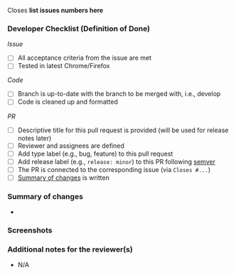 Closes **list issues numbers here**

### Developer Checklist (Definition of Done)

*Issue*

- [ ] All acceptance criteria from the issue are met
- [ ] Tested in latest Chrome/Firefox

*Code*

- [ ] Branch is up-to-date with the branch to be merged with, i.e., develop
- [ ] Code is cleaned up and formatted

*PR*

- [ ] Descriptive title for this pull request is provided (will be used for release notes later)
- [ ] Reviewer and assignees are defined
- [ ] Add type label (e.g., bug, feature) to this pull request
- [ ] Add release label (e.g., `release: minor`) to this PR following [semver](https://semver.org/)
- [ ] The PR is connected to the corresponding issue (via `Closes #...`)
- [ ] [Summary of changes](#summary-of-changes) is written

### Summary of changes
- 

### Screenshots


### Additional notes for the reviewer(s)
- N/A
